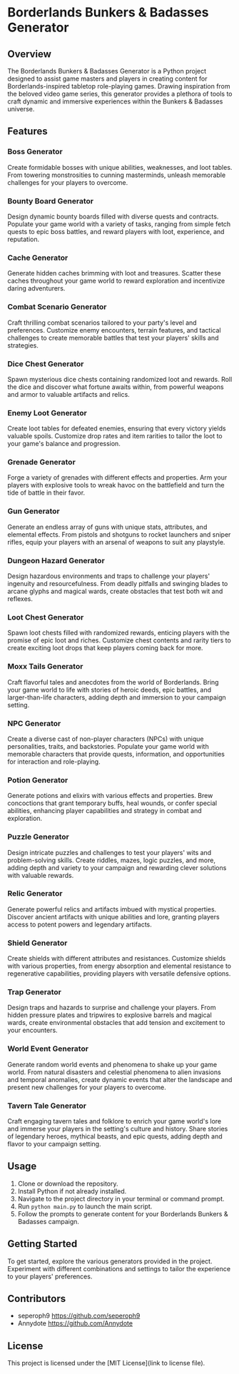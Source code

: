 # Borderlands Bunkers & Badasses Generator

## Overview
The Borderlands Bunkers & Badasses Generator is a Python project designed to assist game masters and players in creating content for Borderlands-inspired tabletop role-playing games. Drawing inspiration from the beloved video game series, this generator provides a plethora of tools to craft dynamic and immersive experiences within the Bunkers & Badasses universe.

## Features
### Boss Generator
Create formidable bosses with unique abilities, weaknesses, and loot tables. From towering monstrosities to cunning masterminds, unleash memorable challenges for your players to overcome.

### Bounty Board Generator
Design dynamic bounty boards filled with diverse quests and contracts. Populate your game world with a variety of tasks, ranging from simple fetch quests to epic boss battles, and reward players with loot, experience, and reputation.

### Cache Generator
Generate hidden caches brimming with loot and treasures. Scatter these caches throughout your game world to reward exploration and incentivize daring adventurers.

### Combat Scenario Generator
Craft thrilling combat scenarios tailored to your party's level and preferences. Customize enemy encounters, terrain features, and tactical challenges to create memorable battles that test your players' skills and strategies.

### Dice Chest Generator
Spawn mysterious dice chests containing randomized loot and rewards. Roll the dice and discover what fortune awaits within, from powerful weapons and armor to valuable artifacts and relics.

### Enemy Loot Generator
Create loot tables for defeated enemies, ensuring that every victory yields valuable spoils. Customize drop rates and item rarities to tailor the loot to your game's balance and progression.

### Grenade Generator
Forge a variety of grenades with different effects and properties. Arm your players with explosive tools to wreak havoc on the battlefield and turn the tide of battle in their favor.

### Gun Generator
Generate an endless array of guns with unique stats, attributes, and elemental effects. From pistols and shotguns to rocket launchers and sniper rifles, equip your players with an arsenal of weapons to suit any playstyle.

### Dungeon Hazard Generator
Design hazardous environments and traps to challenge your players' ingenuity and resourcefulness. From deadly pitfalls and swinging blades to arcane glyphs and magical wards, create obstacles that test both wit and reflexes.

### Loot Chest Generator
Spawn loot chests filled with randomized rewards, enticing players with the promise of epic loot and riches. Customize chest contents and rarity tiers to create exciting loot drops that keep players coming back for more.

### Moxx Tails Generator
Craft flavorful tales and anecdotes from the world of Borderlands. Bring your game world to life with stories of heroic deeds, epic battles, and larger-than-life characters, adding depth and immersion to your campaign setting.

### NPC Generator
Create a diverse cast of non-player characters (NPCs) with unique personalities, traits, and backstories. Populate your game world with memorable characters that provide quests, information, and opportunities for interaction and role-playing.

### Potion Generator
Generate potions and elixirs with various effects and properties. Brew concoctions that grant temporary buffs, heal wounds, or confer special abilities, enhancing player capabilities and strategy in combat and exploration.

### Puzzle Generator
Design intricate puzzles and challenges to test your players' wits and problem-solving skills. Create riddles, mazes, logic puzzles, and more, adding depth and variety to your campaign and rewarding clever solutions with valuable rewards.

### Relic Generator
Generate powerful relics and artifacts imbued with mystical properties. Discover ancient artifacts with unique abilities and lore, granting players access to potent powers and legendary artifacts.

### Shield Generator
Create shields with different attributes and resistances. Customize shields with various properties, from energy absorption and elemental resistance to regenerative capabilities, providing players with versatile defensive options.

### Trap Generator
Design traps and hazards to surprise and challenge your players. From hidden pressure plates and tripwires to explosive barrels and magical wards, create environmental obstacles that add tension and excitement to your encounters.

### World Event Generator
Generate random world events and phenomena to shake up your game world. From natural disasters and celestial phenomena to alien invasions and temporal anomalies, create dynamic events that alter the landscape and present new challenges for your players to overcome.

### Tavern Tale Generator
Craft engaging tavern tales and folklore to enrich your game world's lore and immerse your players in the setting's culture and history. Share stories of legendary heroes, mythical beasts, and epic quests, adding depth and flavor to your campaign setting.

## Usage
1. Clone or download the repository.
2. Install Python if not already installed.
3. Navigate to the project directory in your terminal or command prompt.
4. Run `python main.py` to launch the main script.
5. Follow the prompts to generate content for your Borderlands Bunkers & Badasses campaign.

## Getting Started
To get started, explore the various generators provided in the project. Experiment with different combinations and settings to tailor the experience to your players' preferences.

## Contributors
- seperoph9 https://github.com/seperoph9
- Annydote https://github.com/Annydote

## License
This project is licensed under the [MIT License](link to license file).
